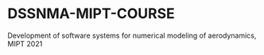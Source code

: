 # DSSNMA-MIPT-COURSE
Development of software systems for numerical modeling of aerodynamics, MIPT 2021
